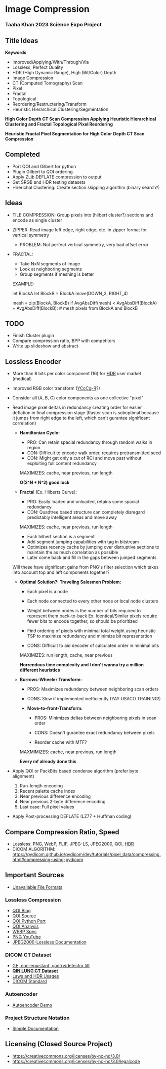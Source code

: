 
# Image Compression
### Taaha Khan 2023 Science Expo Project

## Title Ideas

**Keywords**
- Improved/Applying/With/Through/Via
- Lossless, Perfect Quality
- HDR (High Dynamic Range), High (Bit/Color) Depth
- Image Compression
- CT (Computed Tomography) Scan
- Pixel
- Fractal
- Topological
- Reordering/Restructering/Transform
- Heuristic Hierarchical Clustering/Segmentation

**High Color Depth CT Scan Compression Applying Heuristic Hierarchical Clustering and Fractal Topological Pixel Reordering**

**Heuristic Fractal Pixel Segmentation for High Color Depth CT Scan Compression**

## Completed
- Port QOI and Gilbert for python
- Plugin Gilbert to QOI ordering
- Apply ZLib DEFLATE compression to output
- Get SRGB and HDR testing datasets
- Hirerichal Clustering: Create section skipping algorithm (binary search?)

## Ideas
- TILE COMPRESSION: Group pixels into (hilbert cluster?) sections and encode as single cluster
- ZIPPER: Read image left edge, right edge, etc. in zipper format for vertical symmetry
	- PROBLEM: Not perfect vertical symmetry, very bad offset error

- FRACTAL: 
	- Take NxN segments of image
	- Look at neighboring segments
	- Group segments if meshing is better

	EXAMPLE:

	let BlockA
	let BlockB = BlockA.move(DOWN_3, RIGHT_4)

	mesh = zip(BlockA, BlockB)
	if AvgAbsDiff(mesh) < AvgAbsDiff(BlockA) + AvgAbsDiff(BlockB):
		# mesh pixels from BlockA and BlockB

## TODO
- Finish Cluster plugin
- Compare compression ratio, BPP with competitors
- Write up slideshow and abstract

## Lossless Encoder

- More than 8 bits per color component (16) for [HDR](https://en.wikipedia.org/wiki/Multi-exposure_HDR_capture) user market (medical)

- Improved RGB color transform ([YCoCg-R](https://en.wikipedia.org/wiki/YCoCg#The_lifting-based_YCoCg-R_variation)?)

- Consider all (A, B, C) color components as one collective "pixel"

- Read image pixel deltas in redundancy creating order for easier deflation in final compression stage (Raster scan is suboptimal because it jumps from right edge to the left, which can't gurantee significant correlation)

	- **Hamiltonian Cycle:**
		- PRO: Can retain spacial redundancy through random walks in region
		- CON: Difficult to encode walk order, requires pretransmitted seed
		- CON: Might get only a cut of ROI and move past without exploiting full content redundancy

		MAXIMIZES: cache, near previous, run length

		**O(2^N * N^2) good luck**

	- **Fractal** (Ex. Hilberts Curve):

		- PRO: Easily loaded and unloaded, retains some spacial redundancy
		- CON: Quadtree based structure can completely disregard predictably intelligent areas and move away

		MAXIMIZES: cache, near previous, run length

		- Each hilbert section is a segment
		- Add segment jumping capabilities with tag in bitstream
		- Optimizes recency cache by jumping over distruptive sections to maintain the as much correlation as possible
		- Later come back and fill in the gaps between jumped segments
		
	Will these have significant gains from PNG's filter selection which takes into account top and left components together?

	- **Optimal Solution?: Traveling Salesmen Problem:**
		- Each pixel is a node
		- Each node connected to every other node or local node clusters
		- Weight between nodes is the number of bits required to represent them back-to-back
			Ex. Identical/Similar pixels require fewer bits to encode together, so should be prioritized
		- Find ordering of pixels with minimal total weight using heuristic TSP to maximize redundancy and minimize bit representation
		
		- CONS: Difficult to aid decoder of calculated order in minimal bits

		MAXIMIZES: run length, cache, near previous

		**Horrendous time complexity and I don't wanna try a million different heuristics**

	- **Burrows-Wheeler Transform:**

		- PROS: Maximizes redundancy between neighboring scan orders
		- CONS: Slow if implemented inefficiently (YAY USACO TRAINING!)

		- **Move-to-front-Transform:**
			- PROS: Minimizes deltas between neighboring pixels in scan order
			- CONS: Doesn't gurantee exact redundancy between pixels

			- Reorder cache with MTF?

		MAXMIMIZES: cache, near previous, run length

		**Every mf already done this**
	
- Apply QOI or PackBits based condense algorithm (prefer byte alignment)
	1. Run-length encoding
	2. Recent palette cache index
	3. Near previous difference encoding
	4. Near previous 2-byte difference encoding
	5. Last case: Full pixel values

- Apply Post-processing DEFLATE (LZ77 + Huffman coding)

## Compare Compression Ratio, Speed
- Lossless: PNG, WebP, FLIF, JPEG-LS, JPEG2000, QOI, [HDR](https://en.wikipedia.org/wiki/Category:High_dynamic_range_file_formats)
- DICOM ALGORITHM: https://pydicom.github.io/pydicom/dev/tutorials/pixel_data/compressing.html#compressing-using-pydicom

## Important Sources

- [Unavailable File Formats](https://en.wikipedia.org/wiki/List_of_file_formats)

### Lossless Compression
- [QOI Blog](https://phoboslab.org/log/2021/11/qoi-fast-lossless-image-compression)
- [QOI Source](https://github.com/phoboslab/qoi)
- [QOI Python Port](https://github.com/mathpn/py-qoi)
- [QOI Analysis](https://wiesmann.codiferes.net/wordpress/archives/33156)
- [WEBP Spec](https://developers.google.com/speed/webp/docs/webp_lossless_bitstream_specification)
- [PNG YouTube](https://www.youtube.com/watch?v=EFUYNoFRHQI)
- [JPEG2000-Lossless Documentation](https://github.com/uclouvain/openjpeg/wiki/DocJ2KCodec)

### DICOM CT Dataset
- [GE, non-equistant, gantry/detector tilt](https://www.aliza-dicom-viewer.com/download/datasets)
- **[QIN LUNG CT Dataset](https://wiki.cancerimagingarchive.net/display/Public/QIN+LUNG+CT#19039647a520d4e15ee04e84bf26ec185e5403b7)**
- [Laws and HDR Usages](researchgate.net/profile/David-Clunie/publication/283356591_What_is_Different_About_Medical_Image_Compression/links/56376a3708aeb786b7044b8a/What-is-Different-About-Medical-Image-Compression.pdf)
- [DICOM Standard](https://dicom.nema.org/medical/Dicom/2016e/output/chtml/part05/sect_8.2.html)

### Autoencoder
- [Autoencoder Demo](https://www.datacamp.com/tutorial/reconstructing-brain-images-deep-learning)

### Project Structure Notation
- [Simple Documentation](https://github.com/mitcommlab/Coding-Documentation/blob/master/File-Structure-Case-Studies.md#case-study-2-a-simple-hierarchy)

## Licensing (Closed Source Project)
- https://creativecommons.org/licenses/by-nc-nd/3.0/
- https://creativecommons.org/licenses/by-nc-nd/3.0/legalcode